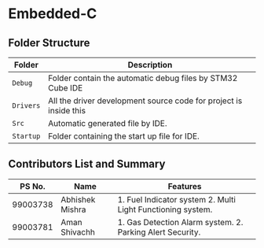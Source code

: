 # Embedded-C

## Folder Structure
Folder             | Description
-------------------| -----------------------------------------
`Debug`   | Folder contain the automatic debug files by STM32 Cube IDE
`Drivers`         | All the driver development source code for project is inside this
`Src` | Automatic generated file by IDE.
`Startup`      | Folder containing the start up file for IDE.

## Contributors List and Summary

PS No. |  Name   |    Features    | 
-------|---------|----------------|
99003738 | Abhishek Mishra |  1. Fuel Indicator system 2. Multi Light Functioning system.
99003781 | Aman Shivachh | 1.	Gas Detection Alarm system. 2. Parking Alert Security.
 

